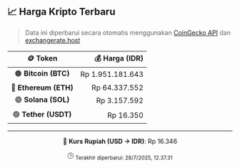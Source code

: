 

<!-- HARGA_KRIPTO -->
## 📈 Harga Kripto Terbaru

> Data ini diperbarui secara otomatis menggunakan [CoinGecko API](https://www.coingecko.com/) dan [exchangerate.host](https://exchangerate.host/)

<div align="center">

| 🪙 Token | 💰 Harga (IDR) |
|:------:|---------------:|
| 🟠 **Bitcoin (BTC)**   | Rp 1.951.181.643 |
| 🔵 **Ethereum (ETH)**  | Rp 64.337.552 |
| 🟣 **Solana (SOL)**    | Rp 3.157.592 |
| 🟢 **Tether (USDT)**   | Rp 16.350 |

---

💱 **Kurs Rupiah (USD → IDR)**: Rp 16.346

🕒 <sub>Terakhir diperbarui: 28/7/2025, 12.37.31</sub>

</div>
<!-- /HARGA_KRIPTO -->
